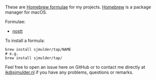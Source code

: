These are [Homebrew formulae](https://docs.brew.sh/Taps) for my projects.
[Homebrew](https://brew.sh) is a package manager for macOS.

Formulae:
 - [nostt](https://github.com/sjmulder/nostt)

To install a formula:

    brew install sjmulder/tap/NAME
    # e.g.
    brew install sjmulder/tap/

Feel free to open an issue here on GitHub or to contact me directly at
ik@sjmulder.nl if you have any problems, questions or remarks.

